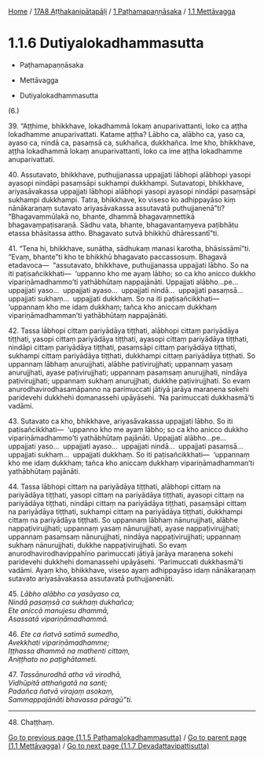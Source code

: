 
[Home](/) / [17A8 Aṭṭhakanipātapāḷi](../../../17A8.md) / [1 Paṭhamapaṇṇāsaka](../../1.md) / [1.1 Mettāvagga](../1.1.md)

# 1.1.6 Dutiyalokadhammasutta

* Paṭhamapaṇṇāsaka

* Mettāvagga

* Dutiyalokadhammasutta

(6.)

39\. “Aṭṭhime, bhikkhave, lokadhammā lokaṃ anuparivattanti, loko ca aṭṭha lokadhamme anuparivattati. Katame aṭṭha? Lābho ca, alābho ca, yaso ca, ayaso ca, nindā ca, pasaṃsā ca, sukhañca, dukkhañca. Ime kho, bhikkhave, aṭṭha lokadhammā lokaṃ anuparivattanti, loko ca ime aṭṭha lokadhamme anuparivattati.

40\. Assutavato, bhikkhave, puthujjanassa uppajjati lābhopi alābhopi yasopi ayasopi nindāpi pasaṃsāpi sukhampi dukkhampi. Sutavatopi, bhikkhave, ariyasāvakassa uppajjati lābhopi alābhopi yasopi ayasopi nindāpi pasaṃsāpi sukhampi dukkhampi. Tatra, bhikkhave, ko viseso ko adhippayāso kiṃ nānākaraṇaṃ sutavato ariyasāvakassa assutavatā puthujjanenā”ti? “Bhagavaṃmūlakā no, bhante, dhammā bhagavaṃnettikā bhagavaṃpaṭisaraṇā. Sādhu vata, bhante, bhagavantaṃyeva paṭibhātu etassa bhāsitassa attho. Bhagavato sutvā bhikkhū dhāressantī”ti.

41\. “Tena hi, bhikkhave, suṇātha, sādhukaṃ manasi karotha, bhāsissāmī”ti. “Evaṃ, bhante”ti kho te bhikkhū bhagavato paccassosuṃ. Bhagavā etadavoca—  “assutavato, bhikkhave, puthujjanassa uppajjati lābho. So na iti paṭisañcikkhati—  ‘uppanno kho me ayaṃ lābho; so ca kho anicco dukkho vipariṇāmadhammo’ti yathābhūtaṃ nappajānāti. Uppajjati alābho…pe…  uppajjati yaso…  uppajjati ayaso…  uppajjati nindā…  uppajjati pasaṃsā…  uppajjati sukhaṃ…  uppajjati dukkhaṃ. So na iti paṭisañcikkhati—  ‘uppannaṃ kho me idaṃ dukkhaṃ; tañca kho aniccaṃ dukkhaṃ vipariṇāmadhamman’ti yathābhūtaṃ nappajānāti.

42\. Tassa lābhopi cittaṃ pariyādāya tiṭṭhati, alābhopi cittaṃ pariyādāya tiṭṭhati, yasopi cittaṃ pariyādāya tiṭṭhati, ayasopi cittaṃ pariyādāya tiṭṭhati, nindāpi cittaṃ pariyādāya tiṭṭhati, pasaṃsāpi cittaṃ pariyādāya tiṭṭhati, sukhampi cittaṃ pariyādāya tiṭṭhati, dukkhampi cittaṃ pariyādāya tiṭṭhati. So uppannaṃ lābhaṃ anurujjhati, alābhe paṭivirujjhati; uppannaṃ yasaṃ anurujjhati, ayase paṭivirujjhati; uppannaṃ pasaṃsaṃ anurujjhati, nindāya paṭivirujjhati; uppannaṃ sukhaṃ anurujjhati, dukkhe paṭivirujjhati. So evaṃ anurodhavirodhasamāpanno na parimuccati jātiyā jarāya maraṇena sokehi paridevehi dukkhehi domanassehi upāyāsehi. ‘Na parimuccati dukkhasmā’ti vadāmi.

43\. Sutavato ca kho, bhikkhave, ariyasāvakassa uppajjati lābho. So iti paṭisañcikkhati—  ‘uppanno kho me ayaṃ lābho; so ca kho anicco dukkho vipariṇāmadhammo’ti yathābhūtaṃ pajānāti. Uppajjati alābho…pe…  uppajjati yaso…  uppajjati ayaso…  uppajjati nindā…  uppajjati pasaṃsā…  uppajjati sukhaṃ…  uppajjati dukkhaṃ. So iti paṭisañcikkhati—  ‘uppannaṃ kho me idaṃ dukkhaṃ; tañca kho aniccaṃ dukkhaṃ vipariṇāmadhamman’ti yathābhūtaṃ pajānāti.

44\. Tassa lābhopi cittaṃ na pariyādāya tiṭṭhati, alābhopi cittaṃ na pariyādāya tiṭṭhati, yasopi cittaṃ na pariyādāya tiṭṭhati, ayasopi cittaṃ na pariyādāya tiṭṭhati, nindāpi cittaṃ na pariyādāya tiṭṭhati, pasaṃsāpi cittaṃ na pariyādāya tiṭṭhati, sukhampi cittaṃ na pariyādāya tiṭṭhati, dukkhampi cittaṃ na pariyādāya tiṭṭhati. So uppannaṃ lābhaṃ nānurujjhati, alābhe nappaṭivirujjhati; uppannaṃ yasaṃ nānurujjhati, ayase nappaṭivirujjhati; uppannaṃ pasaṃsaṃ nānurujjhati, nindāya nappaṭivirujjhati; uppannaṃ sukhaṃ nānurujjhati, dukkhe nappaṭivirujjhati. So evaṃ anurodhavirodhavippahīno parimuccati jātiyā jarāya maraṇena sokehi paridevehi dukkhehi domanassehi upāyāsehi. ‘Parimuccati dukkhasmā’ti vadāmi. Ayaṃ kho, bhikkhave, viseso ayaṃ adhippayāso idaṃ nānākaraṇaṃ sutavato ariyasāvakassa assutavatā puthujjanenāti.

45\. _Lābho alābho ca yasāyaso ca,_  
_Nindā pasaṃsā ca sukhaṃ dukhañca;_  
_Ete aniccā manujesu dhammā,_  
_Asassatā vipariṇāmadhammā._  


46\. _Ete ca ñatvā satimā sumedho,_  
_Avekkhati vipariṇāmadhamme;_  
_Iṭṭhassa dhammā na mathenti cittaṃ,_  
_Aniṭṭhato no paṭighātameti._  


47\. _Tassānurodhā atha vā virodhā,_  
_Vidhūpitā atthaṅgatā na santi;_  
_Padañca ñatvā virajaṃ asokaṃ,_  
_Sammappajānāti bhavassa pāragū”ti._  


---

48\. Chaṭṭhaṃ.



[Go to previous page (1.1.5 Paṭhamalokadhammasutta)](1.1.5.md) / [Go to parent page (1.1 Mettāvagga)](../1.1.md) / [Go to next page (1.1.7 Devadattavipattisutta)](1.1.7.md)



